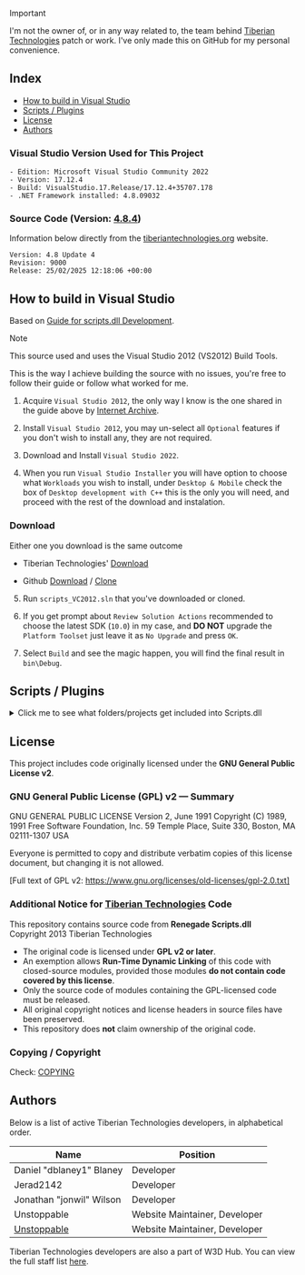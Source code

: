 > [!IMPORTANT]
> I'm not the owner of, or in any way related to, the team behind [Tiberian Technologies](https://www.tiberiantechnologies.org/) patch or work. I've only made this on GitHub for my personal convenience.


## Index

- [How to build in Visual Studio](#how-to-build-in-visual-studio)
- [Scripts / Plugins](#scripts--plugins)
- [License](#license)
- [Authors](#authors)

### Visual Studio Version Used for This Project

```
- Edition: Microsoft Visual Studio Community 2022
- Version: 17.12.4
- Build: VisualStudio.17.Release/17.12.4+35707.178
- .NET Framework installed: 4.8.09032
```

### Source Code (Version: [4.8.4](https://www.tiberiantechnologies.org/files/source-4.8.4.zip))

Information below directly from the [tiberiantechnologies.org](https://www.tiberiantechnologies.org/Downloads) website.

```
Version: 4.8 Update 4
Revision: 9000
Release: 25/02/2025 12:18:06 +00:00
```

## How to build in Visual Studio

Based on [Guide for scripts.dll Development](https://www.tiberiantechnologies.org/Docs/?page=Guide%20for%20scripts.dll%20Development).

> [!NOTE]  
> This source used and uses the Visual Studio 2012 (VS2012) Build Tools.

This is the way I achieve building the source with no issues, you're free to follow their guide or follow what worked for me.

1. Acquire `Visual Studio 2012`, the only way I know is the one shared in the guide above by [Internet Archive](https://archive.org/details/en_visual_studio_professional_2012_x86_dvd).

2. Install `Visual Studio 2012`, you may un-select all `Optional` features if you don't wish to install any, they are not required.

3. Download and Install `Visual Studio 2022`.

4. When you run `Visual Studio Installer` you will have option to choose what `Workloads` you wish to install, under `Desktop & Mobile` check the box of `Desktop development with C++` this is the only you will need, and proceed with the rest of the download and instalation.

### Download 

Either one you download is the same outcome

- Tiberian Technologies' [Download](https://www.tiberiantechnologies.org/files/source-4.8.4.zip)

- Github [Download](https://github.com/TheSCREWEDSoftware/Tiberian-Technologies/archive/refs/heads/main.zip) / [Clone](https://github.com/TheSCREWEDSoftware/Tiberian-Technologies.git)

5. Run `scripts_VC2012.sln` that you've downloaded or cloned.

6. If you get prompt about `Review Solution Actions` recommended to choose the latest SDK (`10.0`) in my case, and **DO NOT** upgrade the `Platform Toolset` just leave it as `No Upgrade` and press `OK`.

7. Select `Build` and see the magic happen, you will find the final result in `bin\Debug`.

## Scripts / Plugins

<details>

<summary>Click me to see what folders/projects get included into Scripts.dll</summary>

### Name
```
- scripts
- MemoryManager
- tdbedit
- bansystem
- crates
- CTF
- teamspeak
- Mute
- Swap
- example-plugin
- RandomStartingCredits
- FirstBlood
- PointsDistribution
- ExtraConsoleCommands
- NoPoints
- AntiSpawnKill
- CharacterRefund
- SuddenDeath
- shared
```
### Description
- `scripts`: Main scripting engine and entry point for custom game logic.
- `MemoryManager`: Handles custom memory management for the server/game.
- `tdbedit`: Likely a tool or editor for database or game data.
- `bansystem`: Manages player bans and ban lists.
- `crates`: Controls crate spawning and rewards in the game.
- `CTF`: Adds Capture The Flag game mode features.
- `teamspeak`: Integrates with TeamSpeak server for voice communication.
- `Mute`: Adds functionality to mute/unmute players in-game.
- `Swap`: Handles swapping teams or players.
- `example-plugin`: Sample plugin for development reference.
- `RandomStartingCredits`: Sets random starting credits for players.
- `FirstBlood`: Awards points for the first kill in a match.
- `PointsDistribution`: Manages how points are distributed for actions.
- `ExtraConsoleCommands`: Adds extra admin/server console commands.
- `NoPoints`: Prevents players from earning points under certain conditions.
- `AntiSpawnKill`: Prevents or penalizes spawn killing.
- `CharacterRefund`: Allows players to refund or change their character.
- `SuddenDeath`: Implements sudden death rules or events.
- `shared`: Provides shared code/utilities for other plugins.

### Commands
- Mute:
  - `/mute <clientId>`
  - `/unmute <clientId>`
- ExtraConsoleCommands:
  - `/takecredits <clientId> <amount>`
  - `/kill <clientId>`
  - `/takepoints <clientId> <amount>`
- SuddenDeath:
  - `/suddendeath`


</details>


## License

This project includes code originally licensed under the **GNU General Public License v2**.

### GNU General Public License (GPL) v2 — Summary

GNU GENERAL PUBLIC LICENSE
Version 2, June 1991
Copyright (C) 1989, 1991 Free Software Foundation, Inc.
59 Temple Place, Suite 330, Boston, MA 02111-1307 USA

Everyone is permitted to copy and distribute verbatim copies of this license document, but changing it is not allowed.

[Full text of GPL v2: https://www.gnu.org/licenses/old-licenses/gpl-2.0.txt]

### Additional Notice for [Tiberian Technologies](https://www.tiberiantechnologies.org/) Code

This repository contains source code from **Renegade Scripts.dll**  
Copyright 2013 Tiberian Technologies  

- The original code is licensed under **GPL v2 or later**.  
- An exemption allows **Run-Time Dynamic Linking** of this code with closed-source modules, provided those modules **do not contain code covered by this license**.  
- Only the source code of modules containing the GPL-licensed code must be released.  
- All original copyright notices and license headers in source files have been preserved.  
- This repository does **not** claim ownership of the original code.

### Copying / Copyright

Check: [COPYING](./scripts/COPYING)

## Authors

Below is a list of active Tiberian Technologies developers, in alphabetical order.

| Name                        | Position                    |
|-----------------------------|-----------------------------|
| Daniel "dblaney1" Blaney    | Developer                   |
| Jerad2142                   | Developer                   |
| Jonathan "jonwil" Wilson    | Developer                   |
| Unstoppable                 | Website Maintainer, Developer|
| [Unstoppable](https://github.com/TheUnstoppable) | Website Maintainer, Developer|
Tiberian Technologies developers are also a part of W3D Hub. You can view the full staff list [here](https://w3dhub.com/forum/search/?&type=core_members&joinedDate=any&group[4]=1&group[24]=1&group[57]=1).
